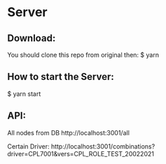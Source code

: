 # Server

## Download:
You should clone this repo from original
then:
$ yarn

## How to start the Server:
$ yarn start

## API:
All nodes from DB
http://localhost:3001/all

Certain Driver:
http://localhost:3001/combinations?driver=CPL7001&vers=CPL_ROLE_TEST_20022021